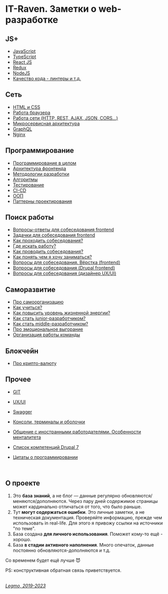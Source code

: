 # IT-Raven. Заметки о web-разработке #

## JS+ ##
- [JavaScript](/Pages/JS/JS.md)
- [TypeScript](/Pages/JS/TypeScript.md)
- [React JS](/Pages/JS/React.md)
- [Redux](/Pages/JS/Redux.md)
- [NodeJS](/Pages/JS/NodeJS.md)
- [Качество кода - линтеры и т.д.](/Pages/JS/CodeQuality.md)

## Сеть ##
- [HTML и CSS](/Pages/Network/HtmlCss.md)
- [Работа браузера](/Pages/Network/Browser.md)
- [Работа сети (HTTP, REST, AJAX, JSON, CORS...)](/Pages/Network/Network.md)
- [Микросервисная архитектура](/Pages/Network/Microservices.md)
- [GraphQL](/Pages/Network/GraphQL.md)
- [Nginx](/Pages/Network/Nginx.md)

## Программирование ##
- [Программирование в целом](/Pages/Programming/Programming.md)
- [Архитектура фронтенда](/Pages/Programming/Architecture.md)
- [Методологии разработки](/Pages/Programming/Methodology.md)
- [Алгоритмы](/Pages/Programming/Algorithms.md)
- [Тестирование](/Pages/Programming/Testing.md)
- [CI-CD](/Pages/Programming/CI-CD.md)
- [ООП](/Pages/Programming/OOP.md)
- [Паттерны проектирования](/Pages/Programming/Pattern.md)

## Поиск работы ##
- [Вопросы-ответы для собеседования frontend](/Pages/JobSearch/InterviewQuestions.md)
- [Задачки для собеседования frontend](/Pages/JobSearch/InterviewTasks.md)
- [Как проходить собеседования?](/Pages/JobSearch/Interview.md)
- [Где искать работу?](/Pages/JobSearch/HR-company.md)
- [Как проводить собеседования?](/Pages/JobSearch/HowToInterview.md)
- [Как понять чем я хочу заниматься?](/Pages/JobSearch/Destination.md)
- [Вопросы для собеседования. Вёрстка (frontend)](/Pages/JobSearch/HtmlCssQuestions.md)
- [Вопросы для собеседования (Drupal frontend)](/Pages/JobSearch/DrupalQuestions.md)
- [Вопросы для собеседования (дизайнер UX/UI)](/Pages/_Other/UxUi.md)

## Саморазвитие ##
- [Про самоорганизацию](/Pages/SelfOrgainzation/SelfOrganization.md)
- [Как учиться?](/Pages/SelfOrgainzation/Learning.md)
- [Как повысить уровень жизненной энергии?](/Pages/SelfOrgainzation/Energy.md)
- [Как стать junior-разработчиком?](/Pages/SelfOrgainzation/GradationJunior.md)
- [Как стать middle-разработчиком?](/Pages/SelfOrgainzation/GradationMiddle.md)
- [Про эмоциональное выгорание](/Pages/SelfOrgainzation/Burnout.md)
- [Организация работы команды](/Pages/_Other/TeamManagement.md)

## Блокчейн ##
- [Про крипто-валюту](/Pages/Blockhain/Cripto.md)

## Прочее ##
- [GIT](/Pages/_Other/GIT.md)
- [UX/UI](/Pages/_Other/UxUi.md)
- [Swagger](Pages/_Other/Swagger.md)
- [Консоли, терминалы и оболочки](/Pages/_Other/Console.md)
- [Общение с иностранными работодателями. Особенности менталитета](/Pages/JobSearch/ForeignMentality.md)
- [Список компетенций Drupal 7](/Pages/_Other/DrupalCompetenciesList.md)
- [Цитаты о программировании](/Pages/Programming/Quotes.md)

  <br>

## О проекте ##
  1) Это **база знаний**, а не блог — данные регулярно обновляются/меняются/дополняются. Через пару дней содержимое страницы может кардинально отличаться от того, что было раньше.
  1) Тут **могут содержаться ошибки**. Это личные заметки, а не техническая документация. Проверяйте информацию, прежде чем использовать in real-life. Для этого я привожу ссылки на источники "по теме".
  1) База создана **для личного использования**. Поможет кому-то ещё - хорошо.
  1) База **в стадии активного наполнения**. Много опечаток, данные постоянно обновляются-дополняются и т.д. 

Со временем будет ещё лучше :smiling_imp: 

PS: конструктивная обратная связь приветствуется.
<br>
<br>

*[Legmo, 2019-2023](https://github.com/Legmo/notes/)*

